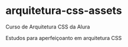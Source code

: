 # arquitetura-css-assets
 Curso de Arquitetura CSS da Alura

Estudos para aperfeiçoanto em arquitetura CSS